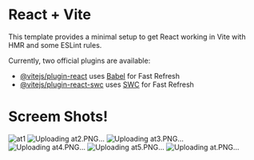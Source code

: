 # React + Vite

This template provides a minimal setup to get React working in Vite with HMR and some ESLint rules.

Currently, two official plugins are available:

- [@vitejs/plugin-react](https://github.com/vitejs/vite-plugin-react/blob/main/packages/plugin-react/README.md) uses [Babel](https://babeljs.io/) for Fast Refresh
- [@vitejs/plugin-react-swc](https://github.com/vitejs/vite-plugin-react-swc) uses [SWC](https://swc.rs/) for Fast Refresh
# Screem Shots!

![at1](https://github.com/user-attachments/assets/82560514-e618-4643-85a4-d19092afdddc)
![Uploading at2.PNG…]()
![Uploading at3.PNG…]()
![Uploading at4.PNG…]()
![Uploading at5.PNG…]()
![Uploading at.PNG…]()
